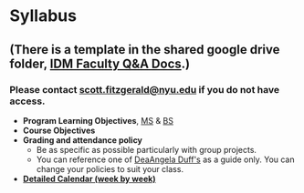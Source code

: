 # Syllabus

## \(There is a template in the shared google drive folder, [IDM Faculty Q&A Docs](https://drive.google.com/open?id=0B3GbS-Wqk2AHNUhHdkswemxud2c).\)

### Please contact scott.fitzgerald@nyu.edu if you do not have access.

* **Program Learning Objectives**, [MS](https://docs.google.com/a/nyu.edu/document/d/1Qm6uBuWAAgx3ZO-ZtDqKMSCByuAxJ2CJmyOApo_OQGk/edit) & [BS](https://docs.google.com/a/nyu.edu/document/d/1vqLaRSd3K7Gnht3tWEbd_kNJ7NeAOTBgvbwOyKu9J0U/edit)
* **Course Objectives**
* **Grading and attendance policy** 
  * Be as specific as possible particularly with group projects.
  * You can reference one of [DeaAngela Duff's](http://deangela.gitbooks.io/ms-thesis-in-digital-media/content/dm997X_ms_thesis_syllabus.html) as a guide only. You can change your policies to suit your class.
* [**Detailed Calendar \(week by week\)**](13_weeks_vs_14_weeks.md)

